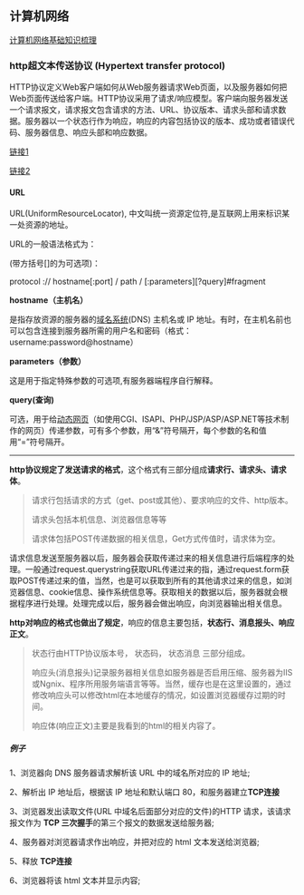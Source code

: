 ## 计算机网络

[计算机网络基础知识梳理](https://blog.csdn.net/m0_37568814/article/details/81018769?spm=1001.2101.3001.6650.4&utm_medium=distribute.pc_relevant.none-task-blog-2%7Edefault%7ECTRLIST%7Edefault-4.no_search_link&depth_1-utm_source=distribute.pc_relevant.none-task-blog-2%7Edefault%7ECTRLIST%7Edefault-4.no_search_link&utm_relevant_index=7)

### http超文本传送协议 (Hypertext transfer protocol)

HTTP协议定义Web客户端如何从Web服务器请求Web页面，以及服务器如何把Web页面传送给客户端。HTTP协议采用了请求/响应模型。客户端向服务器发送一个请求报文，请求报文包含请求的方法、URL、协议版本、请求头部和请求数据。服务器以一个状态行作为响应，响应的内容包括协议的版本、成功或者错误代码、服务器信息、响应头部和响应数据。

[链接1](https://www.cnblogs.com/hello-web/p/10394210.html)

[链接2](https://www.cnblogs.com/mark5/p/11219154.html)

#### URL

URL(UniformResourceLocator), 中文叫统一资源定位符,是互联网上用来标识某一处资源的地址。

URL的一般语法格式为：

(带方括号[]的为可选项)：

protocol :// hostname[:port] / path / \[:parameters][?query]#fragment

**hostname（主机名）**

是指存放资源的服务器的[域名系统](https://baike.baidu.com/item/域名系统)(DNS) 主机名或 IP 地址。有时，在主机名前也可以包含连接到服务器所需的用户名和密码（格式：username:password@hostname）

**parameters（参数）**

这是用于指定特殊参数的可选项,有服务器端程序自行解释。

**query(查询)**

可选，用于给[动态网页](https://baike.baidu.com/item/动态网页)（如使用CGI、ISAPI、PHP/JSP/ASP/ASP.NET等技术制作的网页）传递参数，可有多个参数，用“&”符号隔开，每个参数的名和值用“=”符号隔开。

---

**http协议规定了发送请求的格式**，这个格式有三部分组成**请求行、请求头、请求体**。

> 请求行包括请求的方式（get、post或其他）、要求响应的文件、http版本。
>
> 请求头包括本机信息、浏览器信息等等
>
> 请求体包括POST传递数据的相关信息，Get方式传值时，请求体为空。

请求信息发送至服务器以后，服务器会获取传递过来的相关信息进行后端程序的处理。一般通过request.querystring获取URL传递过来的指，通过request.form获取POST传递过来的值，当然，也是可以获取到所有的其他请求过来的信息，如浏览器信息、cookie信息、操作系统信息等。获取相关的数据以后，服务器就会根据程序进行处理。处理完成以后，服务器会做出响应，向浏览器输出相关信息。

**http对响应的格式也做出了规定**，响应的信息主要包括，**状态行、消息报头、响应正文**。

> 状态行由HTTP协议版本号， 状态码， 状态消息 三部分组成。
>
> 响应头(消息报头)记录服务器相关信息如服务器是否启用压缩、服务器为IIS或Ngnix、程序所用服务端语言等等。当然，缓存也是在这里设置的，通过修改响应头可以修改html在本地缓存的情况，如设置浏览器缓存过期的时间。
>
> 响应体(响应正文)主要是我看到的html的相关内容了。

##### 例子

1、浏览器向 DNS 服务器请求解析该 URL 中的域名所对应的 IP 地址;

2、解析出 IP 地址后，根据该 IP 地址和默认端口 80，和服务器建立**TCP连接**

3、浏览器发出读取文件(URL 中域名后面部分对应的文件)的HTTP 请求，该请求报文作为 **TCP 三次握手**的第三个报文的数据发送给服务器;

4、服务器对浏览器请求作出响应，并把对应的 html 文本发送给浏览器;

5、释放 **TCP连接**

6、浏览器将该 html 文本并显示内容;

